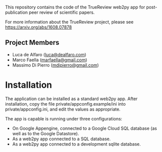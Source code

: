 This repository contains the code of the TrueReview web2py app for post-publication peer review of scientific papers. 

For more information about the TrueReview project, please see https://arxiv.org/abs/1608.07878

## Project Members

- Luca de Alfaro (luca@dealfaro.com)
- Marco Faella (marfaella@gmail.com)
- Massimo Di Pierro (mdipierro@gmail.com)

# Installation

The application can be installed as a standard web2py app.  After installation, copy the file 
private/appconfig.example/ini into private/appconfig.ini, and edit the values as appropriate. 

The app is capable is running under three configurations:

- On Google Appengine, connected to a Google Cloud SQL database (as well as to the Google Datastore).
- As a web2py app connected to a SQL database.
- As a web2py app connected to a development sqlite database. 


